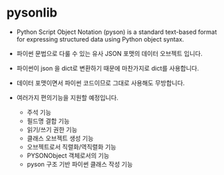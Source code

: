 # pysonlib
- Python Script Object Notation (pyson) is a standard text-based format for expressing structured data using Python object syntax.
  
- 파이썬 문법으로 다룰 수 있는 유사 JSON 포맷의 데이터 오브젝트 입니다.
- 파이썬이 json 을 dict로 변환하기 때문에 마찬가지로 dict를 사용합니다.
- 데이터 포맷이면서 파이썬 코드이므로 그대로 사용해도 무방합니다.

- 여러가지 편의기능을 지원할 예정입니다.
  - 주석 기능
  - 필드명 결합 기능
  - 읽기/쓰기 권한 기능
  - 클래스 오브젝트 생성 기능
  - 오브젝트로서 직렬화/역직렬화 기능
  - PYSONObject 객체로서의 기능
  - pyson 구조 기반 파이썬 클래스 작성 기능